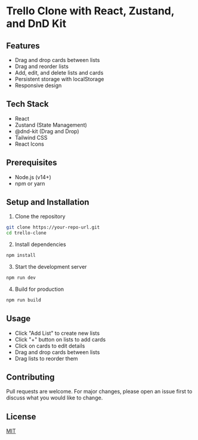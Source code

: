 # Trello Clone with React, Zustand, and DnD Kit

## Features

- Drag and drop cards between lists
- Drag and reorder lists
- Add, edit, and delete lists and cards
- Persistent storage with localStorage
- Responsive design

## Tech Stack

- React
- Zustand (State Management)
- @dnd-kit (Drag and Drop)
- Tailwind CSS
- React Icons

## Prerequisites

- Node.js (v14+)
- npm or yarn

## Setup and Installation

1. Clone the repository

```bash
git clone https://your-repo-url.git
cd trello-clone
```

2. Install dependencies

```bash
npm install
```

3. Start the development server

```bash
npm run dev
```

4. Build for production

```bash
npm run build
```

## Usage

- Click "Add List" to create new lists
- Click "+" button on lists to add cards
- Click on cards to edit details
- Drag and drop cards between lists
- Drag lists to reorder them

## Contributing

Pull requests are welcome. For major changes, please open an issue first to discuss what you would like to change.

## License

[MIT](https://choosealicense.com/licenses/mit/)
